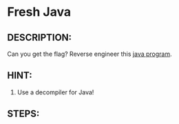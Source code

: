 # Fresh Java
## DESCRIPTION:
Can you get the flag? 
Reverse engineer this [java program]().
## HINT:
1. Use a decompiler for Java!
## STEPS:
